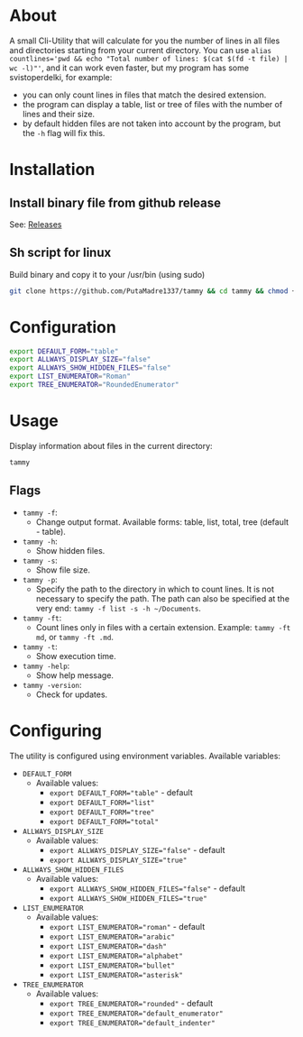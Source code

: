 # About
A small Cli-Utility that will calculate for you the number of lines in all files and directories starting from your current directory.
You can use `alias countlines='pwd && echo "Total number of lines: $(cat $(fd -t file) | wc -l)"'`, and it can work even faster, but my program has some svistoperdelki, for example:
- you can only count lines in files that match the desired extension.
- the program can display a table, list or tree of files with the number of lines and their size.
- by default hidden files are not taken into account by the program, but the `-h` flag will fix this.

# Installation
## Install binary file from github release
See: [Releases](https://github.com/PutaMadre1337/tammy/releases)

## Sh script for linux
Build binary and copy it to your /usr/bin (using sudo)
```sh
git clone https://github.com/PutaMadre1337/tammy && cd tammy && chmod +x installation.sh
```

# Configuration
```sh
export DEFAULT_FORM="table"
export ALLWAYS_DISPLAY_SIZE="false"
export ALLWAYS_SHOW_HIDDEN_FILES="false"
export LIST_ENUMERATOR="Roman"
export TREE_ENUMERATOR="RoundedEnumerator"
```

# Usage
Display information about files in the current directory:
```sh
tammy
```

## Flags
- `tammy -f`:
  + Change output format. Available forms: table, list, total, tree (default - table).
- `tammy -h`:
  + Show hidden files.
- `tammy -s`:
  + Show file size.
- `tammy -p`:
  + Specify the path to the directory in which to count lines. It is not necessary to specify the path. The path can also be specified at the very end: `tammy -f list -s -h ~/Documents`.
- `tammy -ft`:
  + Count lines only in files with a certain extension. Example: `tammy -ft md`, or `tammy -ft .md`.
- `tammy -t`:
  + Show execution time.
- `tammy -help`:
  + Show help message.
- `tammy -version`:
  + Check for updates.

# Configuring
The utility is configured using environment variables. Available variables:
- `DEFAULT_FORM`
  + Available values:
    + `export DEFAULT_FORM="table"` - default
    + `export DEFAULT_FORM="list"`
    + `export DEFAULT_FORM="tree"`
    + `export DEFAULT_FORM="total"`
- `ALLWAYS_DISPLAY_SIZE`
  + Available values:
    + `export ALLWAYS_DISPLAY_SIZE="false"` - default
    + `export ALLWAYS_DISPLAY_SIZE="true"`
- `ALLWAYS_SHOW_HIDDEN_FILES`
  + Available values:
    + `export ALLWAYS_SHOW_HIDDEN_FILES="false"` - default
    + `export ALLWAYS_SHOW_HIDDEN_FILES="true"`
- `LIST_ENUMERATOR`
  + Available values:
    + `export LIST_ENUMERATOR="roman"` - default
    + `export LIST_ENUMERATOR="arabic"`
    + `export LIST_ENUMERATOR="dash"`
    + `export LIST_ENUMERATOR="alphabet"`
    + `export LIST_ENUMERATOR="bullet"`
    + `export LIST_ENUMERATOR="asterisk"`
- `TREE_ENUMERATOR`
  + Available values:
    + `export TREE_ENUMERATOR="rounded"` - default
    + `export TREE_ENUMERATOR="default_enumerator"`
    + `export TREE_ENUMERATOR="default_indenter"`

